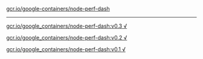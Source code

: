 [gcr.io/google-containers/node-perf-dash](https://hub.docker.com/r/anjia0532/node-perf-dash/tags/) 

----
[gcr.io/google_containers/node-perf-dash:v0.3 √](https://hub.docker.com/r/anjia0532/node-perf-dash/tags/)

[gcr.io/google_containers/node-perf-dash:v0.2 √](https://hub.docker.com/r/anjia0532/node-perf-dash/tags/)

[gcr.io/google_containers/node-perf-dash:v0.1 √](https://hub.docker.com/r/anjia0532/node-perf-dash/tags/)

